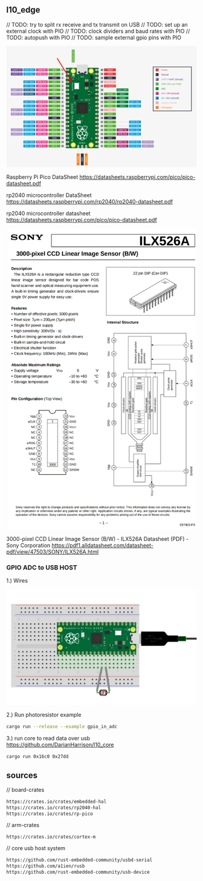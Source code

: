 ## l10_edge

// TODO: try to split rx receive and tx transmit on USB 
// TODO: set up an external clock with PIO
// TODO: clock dividers and baud rates with PIO
// TODO: autopush with PIO
// TODO: sample external gpio pins with PIO

![Alt Text](./docs/pico-datasheet.png)

Raspberry Pi Pico DataSheet
https://datasheets.raspberrypi.com/pico/pico-datasheet.pdf

rp2040 microcontroller DataSheet
https://datasheets.raspberrypi.com/rp2040/rp2040-datasheet.pdf


rp2040 microcontroller datasheet
https://datasheets.raspberrypi.com/pico/pico-datasheet.pdf




![Alt Text](./docs/ccd-datasheet.png)

3000-pixel CCD Linear Image Sensor (B/W) - ILX526A Datasheet (PDF) - Sony Corporation
https://pdf1.alldatasheet.com/datasheet-pdf/view/47503/SONY/ILX526A.html



### GPIO ADC to USB HOST

1.) Wires


![Alt Text](./docs/photoresistor.png)


2.) Run photoresistor example
```sh
cargo run --release --example gpio_in_adc
```

3.) run core to read data over usb
https://github.com/DarianHarrison/l10_core
```sh
cargo run 0x16c0 0x27dd
```


## sources

// board-crates
```
https://crates.io/crates/embedded-hal
https://crates.io/crates/rp2040-hal
https://crates.io/crates/rp-pico
```

// arm-crates
```
https://crates.io/crates/cortex-m
```

// core
usb host system
```
https://github.com/rust-embedded-community/usbd-serial
https://github.com/a1ien/rusb
https://github.com/rust-embedded-community/usb-device
```